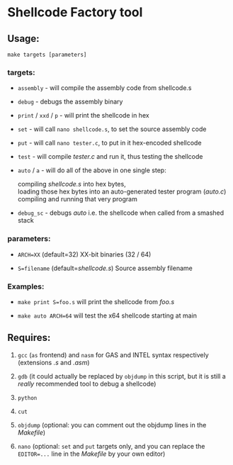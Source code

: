 # Shellcode Factory tool

## Usage:

	make targets [parameters]
 
### targets:

+ `assembly`			- will compile the assembly code from shellcode.s

+ `debug`			- debugs the assembly binary

+ `print` / `xxd` / `p`		- will print the shellcode in hex

+ `set`				- will call `nano shellcode.s`, to set the source assembly code

+ `put`				- will call `nano tester.c`, to put in it hex-encoded shellcode

+ `test`			- will compile _tester.c_ and run it, thus testing the shellcode

+ `auto` / `a`			- will do all of the above in one single step:

   compiling _shellcode.s_ into hex bytes,  
   loading those hex bytes into an auto-generated tester program (_auto.c_)  
   compiling and running that very program

+  `debug_sc`	 - debugs _auto_ i.e. the shellcode when called from a smashed stack
 
### parameters:

+ `ARCH=XX`  (default=32)		XX-bit binaries (32 / 64)

+ `S=filename`  (default=_shellcode.s_)	Source assembly filename

### Examples:
+ `make print S=foo.s` will print the shellcode from _foo.s_

+ `make auto ARCH=64` will test the x64 shellcode starting at main

## Requires: 
1. `gcc` (`as` frontend) and `nasm` for GAS and INTEL syntax respectively (extensions _.s_ and _.asm_)

2. `gdb` (it could actually be replaced by `objdump` in this script, but it is still a *really* recommended tool to debug a shellcode)

3. `python`

4. `cut`

5. `objdump` (optional: you can comment out the objdump lines in the _Makefile_)

6. `nano` (optional: `set` and `put` targets only, and you can replace the `EDITOR=...` line in the _Makefile_ by your own editor)
